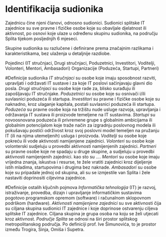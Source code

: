 # Identifikacija sudionika
Zajednicu čine njeni članovi, odnosno sudionici. 
Sudionici splitske IT zajednice su sve pravne i fizičke osobe koje su obavljale djelatnost ili aktivnost, po osnovi koje ulaze u određenu skupinu sudionika, na području Splita tijekom posljednjih 6 mjeseci.

Skupine sudionika su razlučene i definirane prema značajnim razlikama i karakteristikama, bez ulaženja u detaljnije razdiobe.

Pojedinci (IT stručnjaci, Drugi stručnjaci, Poduzetnici, Investitori, Voditelji, Volonteri, Mentori, Ambasadori)
Organizacije (Poduzeća, Startupi, Partneri)

#Definicije sudionika
*IT stručnjaci* su osobe koje imaju sposobnost razviti, upravljati i održavati IT sustave i za koje IT poslovi sačinjavaju glavni dio posla.
*Drugi stručnjaci* su osobe koje rade za, blisko surađuju ili zapošljavaju IT stručnjake.
*Poduzetnici* su osobe koje su osnivači i/ili suvlasnici poduzeća ili startupa.
*Investitori* su pravne i fizičke osobe koje su naknadno, kroz ulaganje kapitala, postali suvlasnici poduzeća ili startupa.
*Poduzeća* su pravne osobe koja na tržištu nude usluge razvoja, upravljanja i održavanja IT sustava ili proizvode temeljene na IT sustavima.
*Startupi* su novoosnovana poduzeća ili privremene grupe s globalnim ambicijama ili globalnim potencijalom koje traže način za izgradnju poslovnog modela ili pokušavaju postići održivost kroz svoj poslovni model temeljen na pružanju IT (ili na njima utemeljenih) usluga i proizvoda.
*Voditelji* su osobe koje pokreću ili vode aktivnosti namijenjene zajednici.
*Volonteri* su osobe koje volonterski sudjeluju u provedbi aktivnosti namijenjenih zajednici.
*Partneri* su pravne osobe koje ne spadaju u druge skupine, a sudjeluju u provedbi aktivnosti namijenjenih zajednici. kao sto su ....
*Mentori* su osobe koje imaju vrijedna znanja, iskustva i resurse, te žele vratiti zajednici kroz dijeljenje istih mladima, startupovima i drugima bez naknade.
*Ambasadori* su osobe koje su pripadale jednoj od skupina, ali su se izmjestile van Splita i žele nastaviti doprinositi ciljevima zajednice.

#Definicije ostalih ključnih pojmova
*Informatička tehnologija* (IT) je razvoj, istraživanje, provedba, dizajn i upravljanje informatičkim sustavima pogotovo programskom opremom (software) i računalnom sklopovnom podrškom (hardware). 
*Aktivnosti namijenjene zajednici* su sve aktivnosti čija su ciljana skupina sudionici IT zajednice i koje doprinose ostvarenju ciljeva splitske IT zajednice. Ciljana skupina je grupa osoba na koju se želi utjecati kroz aktivnost.
*Područje Splita* se odnosi na širi prostor splitskog metropolitanskog područja. Po definiciji prof. Ive Šimunovića, to je prostor između Trogira, Sinja, Omiša i Supetra.

